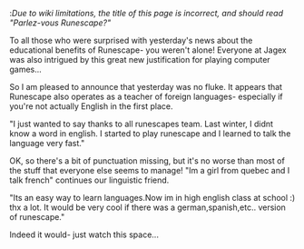 :*Due to wiki limitations, the title of this page is incorrect, and should read "Parlez-vous Runescape?"*

To all those who were surprised with yesterday's news about the educational benefits of Runescape- you weren't alone! Everyone at Jagex was also intrigued by this great new justification for playing computer games...

So I am pleased to announce that yesterday was no fluke. It appears that Runescape also operates as a teacher of foreign languages- especially if you're not actually English in the first place.

"I just wanted to say thanks to all runescapes team. Last winter, I didnt know a word in english. I started to play runescape and I learned to talk the language very fast."

OK, so there's a bit of punctuation missing, but it's no worse than most of the stuff that everyone else seems to manage! "Im a girl from quebec and I talk french" continues our linguistic friend.

"Its an easy way to learn languages.Now im in high english class at school :) thx a lot. It would be very cool if there was a german,spanish,etc.. version of runescape."

Indeed it would- just watch this space...
